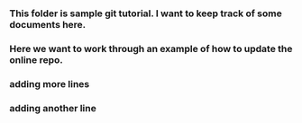 ### This folder is  sample  git tutorial. I want to keep track of some documents here.

### Here we want to work through an example of how to update the online repo.

### adding more lines

### adding another line
